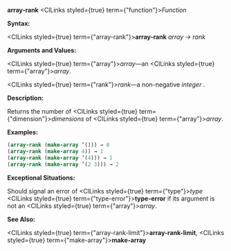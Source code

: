 **array-rank** <ClLinks styled={true} term={"function"}><i>Function</i></ClLinks> 



**Syntax:** 



<ClLinks styled={true} term={"array-rank"}><b>array-rank</b></ClLinks> *array → rank* 



**Arguments and Values:** 



<ClLinks styled={true} term={"array"}><i>array</i></ClLinks>—an <ClLinks styled={true} term={"array"}><i>array</i></ClLinks>. 



<ClLinks styled={true} term={"rank"}><i>rank</i></ClLinks>—a non-negative *integer* . 



**Description:** 



Returns the number of <ClLinks styled={true} term={"dimension"}><i>dimensions</i></ClLinks> of <ClLinks styled={true} term={"array"}><i>array</i></ClLinks>. 



**Examples:**
```lisp
(array-rank (make-array ’())) → 0 
(array-rank (make-array 4)) → 1 
(array-rank (make-array ’(4))) → 1 
(array-rank (make-array ’(2 3))) → 2 
```
**Exceptional Situations:** 



Should signal an error of <ClLinks styled={true} term={"type"}><i>type</i></ClLinks> <ClLinks styled={true} term={"type-error"}><b>type-error</b></ClLinks> if its argument is not an <ClLinks styled={true} term={"array"}><i>array</i></ClLinks>. 



**See Also:** 



<ClLinks styled={true} term={"array-rank-limit"}><b>array-rank-limit</b></ClLinks>, <ClLinks styled={true} term={"make-array"}><b>make-array</b></ClLinks> 



